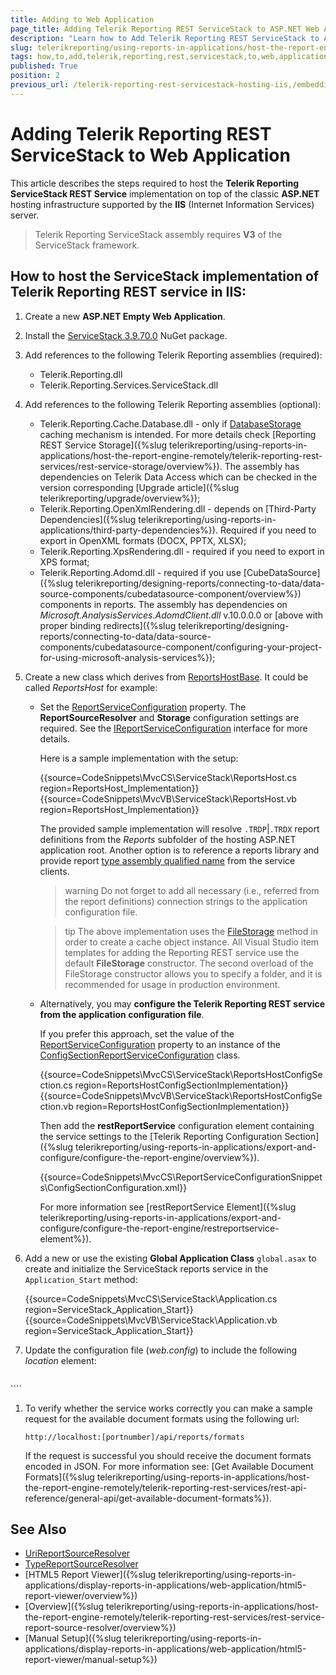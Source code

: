 ```yaml
---
title: Adding to Web Application
page_title: Adding Telerik Reporting REST ServiceStack to ASP.NET Web Application
description: "Learn how to Add Telerik Reporting REST ServiceStack to ASP.NET Web Application in this Tutorial that includes the basic steps of the process."
slug: telerikreporting/using-reports-in-applications/host-the-report-engine-remotely/telerik-reporting-rest-services/servicestack-implementation/how-to-add-telerik-reporting-rest-servicestack-to-web-application
tags: how,to,add,telerik,reporting,rest,servicestack,to,web,application
published: True
position: 2
previous_url: /telerik-reporting-rest-servicestack-hosting-iis,/embedding-reports/host-the-report-engine-remotely/telerik-reporting-rest-services/servicestack-implementation/add-rest-servicestack-to-web-application
---
```


# Adding Telerik Reporting REST ServiceStack to Web Application

This article describes the steps required to host the __Telerik Reporting ServiceStack REST Service__ implementation on top of the classic __ASP.NET__ hosting infrastructure supported by the __IIS__ (Internet Information Services) server.

> Telerik Reporting ServiceStack assembly requires __V3__ of the ServiceStack framework.

## How to host the ServiceStack implementation of Telerik Reporting REST service in IIS:

1. Create a new __ASP.NET Empty Web Application__.
1. Install the [ServiceStack 3.9.70.0](https://www.nuget.org/packages/ServiceStack/3.9.70) NuGet package.
1. Add references to the following Telerik Reporting assemblies (required):

	+ Telerik.Reporting.dll
	+ Telerik.Reporting.Services.ServiceStack.dll

1. Add references to the following Telerik Reporting assemblies (optional):

	+ Telerik.Reporting.Cache.Database.dll - only if [DatabaseStorage](/api/Telerik.Reporting.Cache.Database.DatabaseStorage) caching mechanism is intended. For more details check [Reporting REST Service Storage]({%slug telerikreporting/using-reports-in-applications/host-the-report-engine-remotely/telerik-reporting-rest-services/rest-service-storage/overview%}). The assembly has dependencies on Telerik Data Access which can be checked in the version corresponding [Upgrade article]({%slug telerikreporting/upgrade/overview%});
	+ Telerik.Reporting.OpenXmlRendering.dll - depends on [Third-Party Dependencies]({%slug telerikreporting/using-reports-in-applications/third-party-dependencies%}). Required if you need to export in OpenXML formats (DOCX, PPTX, XLSX);
	+ Telerik.Reporting.XpsRendering.dll - required if you need to export in XPS format;
	+ Telerik.Reporting.Adomd.dll - required if you use [CubeDataSource]({%slug telerikreporting/designing-reports/connecting-to-data/data-source-components/cubedatasource-component/overview%}) components in reports. The assembly has dependencies on *Microsoft.AnalysisServices.AdomdClient.dll* v.10.0.0.0 or [above with proper binding redirects]({%slug telerikreporting/designing-reports/connecting-to-data/data-source-components/cubedatasource-component/configuring-your-project-for-using-microsoft-analysis-services%});

1. Create a new class which derives from [ReportsHostBase](/api/Telerik.Reporting.Services.ServiceStack.ReportsHostBase). It could be called *ReportsHost* for example:

	* Set the [ReportServiceConfiguration](/api/Telerik.Reporting.Services.ServiceStack.ReportsHostBase#Telerik_Reporting_Services_ServiceStack_ReportsHostBase_ReportServiceConfiguration) property. The __ReportSourceResolver__ and __Storage__ configuration settings are required. See the [IReportServiceConfiguration](/api/Telerik.Reporting.Services.IReportServiceConfiguration) interface for more details.

		Here is a sample implementation with the setup:

		{{source=CodeSnippets\MvcCS\ServiceStack\ReportsHost.cs region=ReportsHost_Implementation}}
		{{source=CodeSnippets\MvcVB\ServiceStack\ReportsHost.vb region=ReportsHost_Implementation}}

		The provided sample implementation will resolve `.TRDP`|`.TRDX` report definitions from the *Reports* subfolder of the hosting ASP.NET application root. Another option is to reference a reports library and provide report [type assembly qualified name](https://learn.microsoft.com/en-us/dotnet/api/system.type.assemblyqualifiedname?view=net-7.0#System_Type_AssemblyQualifiedName) from the service clients.

		>warning Do not forget to add all necessary (i.e., referred from the report definitions) connection strings to the application configuration file.

		>tip The above implementation uses the [FileStorage](/api/Telerik.Reporting.Cache.File.FileStorage) method in order to create a cache object instance. All Visual Studio item templates for adding the Reporting REST service use the default __FileStorage__ constructor. The second overload of the FileStorage constructor allows you to specify a folder, and it is recommended for usage in production environment.

	* Alternatively, you may __configure the Telerik Reporting REST service from the application configuration file__.

		If you prefer this approach, set the value of the [ReportServiceConfiguration](/api/Telerik.Reporting.Services.ServiceStack.ReportsHostBase#Telerik_Reporting_Services_ServiceStack_ReportsHostBase_ReportServiceConfiguration) property to an instance of the [ConfigSectionReportServiceConfiguration](/api/Telerik.Reporting.Services.ConfigSectionReportServiceConfiguration) class.

		{{source=CodeSnippets\MvcCS\ServiceStack\ReportsHostConfigSection.cs region=ReportsHostConfigSectionImplementation}}
		{{source=CodeSnippets\MvcVB\ServiceStack\ReportsHostConfigSection.vb region=ReportsHostConfigSectionImplementation}}

		Then add the __restReportService__ configuration element containing the service settings to the [Telerik Reporting Configuration Section]({%slug telerikreporting/using-reports-in-applications/export-and-configure/configure-the-report-engine/overview%}).

		{{source=CodeSnippets\MvcCS\ReportServiceConfigurationSnippets\ConfigSectionConfiguration.xml}}

		For more information see [restReportService Element]({%slug telerikreporting/using-reports-in-applications/export-and-configure/configure-the-report-engine/restreportservice-element%}).

1. Add a new or use the existing __Global Application Class__ `global.asax` to create and initialize the ServiceStack reports service in the `Application_Start` method:

	{{source=CodeSnippets\MvcCS\ServiceStack\Application.cs region=ServiceStack_Application_Start}}
	{{source=CodeSnippets\MvcVB\ServiceStack\Application.vb region=ServiceStack_Application_Start}}


1. Update the configuration file (*web.config*) to include the following *location* element:

	````XML
<configuration>
		<location path="api">
			<system.web>
				<compilation debug="true" targetFramework="4.0" />
				<httpHandlers>
					<add path="*" type="ServiceStack.WebHost.Endpoints.ServiceStackHttpHandlerFactory, ServiceStack" verb="*"/>
				</httpHandlers>
			</system.web>
			<system.webServer>
				<modules runAllManagedModulesForAllRequests="true"/>
				<validation validateIntegratedModeConfiguration="false"/>
				<handlers>
					<add path="*" name="ServiceStack.Factory" type="ServiceStack.WebHost.Endpoints.ServiceStackHttpHandlerFactory, ServiceStack" verb="*" preCondition="integratedMode" resourceType="Unspecified" allowPathInfo="true" />
				</handlers>
			</system.webServer>
		</location>
	</configuration>
````


1. To verify whether the service works correctly you can make a sample request for the available document formats using the following url:

	`http://localhost:[portnumber]/api/reports/formats`

	If the request is successful you should receive the document formats encoded in JSON. For more information see: [Get Available Document Formats]({%slug telerikreporting/using-reports-in-applications/host-the-report-engine-remotely/telerik-reporting-rest-services/rest-api-reference/general-api/get-available-document-formats%}).

## See Also

* [UriReportSourceResolver](/api/Telerik.Reporting.Services.UriReportSourceResolver)
* [TypeReportSourceResolver](/api/Telerik.Reporting.Services.TypeReportSourceResolver)
* [HTML5 Report Viewer]({%slug telerikreporting/using-reports-in-applications/display-reports-in-applications/web-application/html5-report-viewer/overview%})
* [Overview]({%slug telerikreporting/using-reports-in-applications/host-the-report-engine-remotely/telerik-reporting-rest-services/rest-service-report-source-resolver/overview%})
* [Manual Setup]({%slug telerikreporting/using-reports-in-applications/display-reports-in-applications/web-application/html5-report-viewer/manual-setup%})

